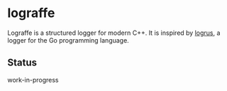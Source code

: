 # lograffe
Lograffe is a structured logger for modern C++. It is inspired by [logrus](https://github.com/sirupsen/logrus), a logger for the Go programming language.

## Status

work-in-progress
